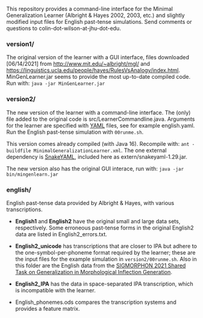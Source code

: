 This repository provides a command-line interface for the Minimal Generalization Learner (Albright & Hayes 2002, 2003, etc.) and slightly modified input files for English past-tense simulations. Send comments or questions to colin-dot-wilson-at-jhu-dot-edu.

### **version1/**  
  The original version of the learner with a GUI interface, files downloaded [06/14/2021] from http://www.mit.edu/~albright/mgl/ and https://linguistics.ucla.edu/people/hayes/RulesVsAnalogy/index.html. MinGenLearner.jar seems to provide the most up-to-date compiled code. Run with: ``java -jar MinGenLearner.jar``

### **version2/**  
  The new version of the learner with a command-line interface. The (only) file added to the original code is src/LearnerCommandline.java. Arguments for the learner are specified with [YAML](https://yaml.org/) files, see for example english.yaml. Run the English past-tense simulation with ``00runme.sh``.

  This version comes already compiled (with Java 16). Recompile with: ``ant -buildfile MinimalGeneralizationLearner.xml``. The one external dependency is [SnakeYAML](https://github.com/asomov/snakeyaml), included here as extern/snakeyaml-1.29.jar.

  The new version also has the original GUI interace, run with: ``java -jar bin/mingenlearn.jar``

### **english/**  
  English past-tense data provided by Albright & Hayes, with various transcriptions. 
  
  * **English1** and **English2** have the original small and large data sets, respectively. Some erroneous past-tense forms in the original English2 data are listed in English2_errors.txt.  
  
  * **English2_unicode** has transcriptions that are closer to IPA but adhere to the one-symbol-per-phoneme format required by the learner; these are the input files for the example simulation in ``version2/00runme.sh``. Also in this folder are the English data from the [SIGMORPHON 2021 Shared Task on Generalization in Morphological Inflection Generation](https://github.com/sigmorphon/2021Task0).  
  
  * **English2_IPA** has the data in space-separated IPA transcription, which is incompatible with the learner.  

  * English_phonemes.ods compares the transcription systems and provides a feature matrix.


